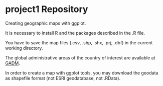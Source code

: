 project1 Repository
========

Creating geographic maps with ggplot.

It is necessary to install R and the packages described in the .R file.

You have to save the map files (.csv, .shp, .shx, .prj, .dbf) in the current working directory.

The global administrative areas of the country of interest are available at [GADM](www.gadm.org).

In order to create a map with ggplot tools, you may download the geodata as shapefile format (not ESRI geodatabase, not .RData).
